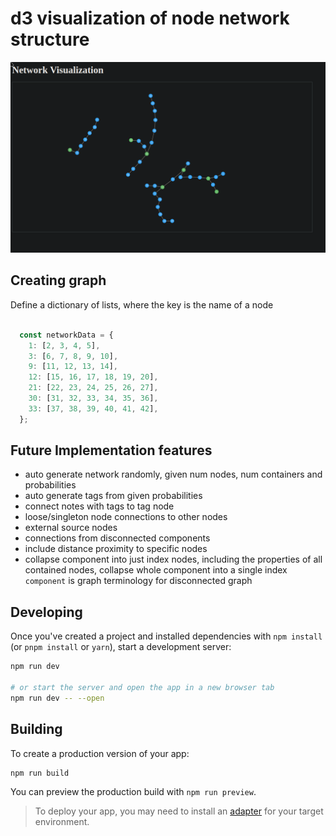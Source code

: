 # d3 visualization of node network structure
![networkImage](./images/network.png)
## Creating graph
Define a dictionary of lists, where the key is the name of a node

``` js

  const networkData = {
    1: [2, 3, 4, 5],
    3: [6, 7, 8, 9, 10],
    9: [11, 12, 13, 14],
    12: [15, 16, 17, 18, 19, 20],
    21: [22, 23, 24, 25, 26, 27],
    30: [31, 32, 33, 34, 35, 36],
    33: [37, 38, 39, 40, 41, 42],
  };
```

## Future Implementation features
- auto generate network randomly, given num nodes, num containers and probabilities
- auto generate tags from given probabilities
- connect notes with tags to tag node
- loose/singleton node connections to other nodes
- external source nodes
- connections from disconnected components
- include distance proximity to specific nodes
- collapse component into just index nodes, including the properties of all contained nodes, collapse whole component into a single index `component` is graph terminology for disconnected graph

## Developing

Once you've created a project and installed dependencies with `npm install` (or `pnpm install` or `yarn`), start a development server:

```bash
npm run dev

# or start the server and open the app in a new browser tab
npm run dev -- --open
```

## Building

To create a production version of your app:

```bash
npm run build
```

You can preview the production build with `npm run preview`.

> To deploy your app, you may need to install an [adapter](https://kit.svelte.dev/docs/adapters) for your target environment.
